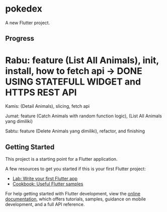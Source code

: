 # pokedex

A new Flutter project.

## Progress

# Rabu: feature (List All Animals), init, install, how to fetch api -> DONE USING STATEFULL WIDGET and HTTPS REST API

Kamis: (Detail Animals), slicing, fetch api

Jumat: feature (Catch Animals with random function logic), (List All Animals yang dimiliki) 

Sabtu: feature (Delete Animals yang dimiliki), refactor, and finishing

## Getting Started

This project is a starting point for a Flutter application.

A few resources to get you started if this is your first Flutter project:

- [Lab: Write your first Flutter app](https://docs.flutter.dev/get-started/codelab)
- [Cookbook: Useful Flutter samples](https://docs.flutter.dev/cookbook)

For help getting started with Flutter development, view the
[online documentation](https://docs.flutter.dev/), which offers tutorials,
samples, guidance on mobile development, and a full API reference.
